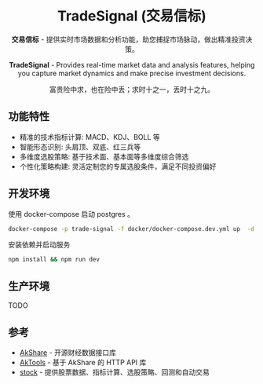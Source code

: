 <div align="center">

# TradeSignal (交易信标)

**交易信标** - 提供实时市场数据和分析功能，助您捕捉市场脉动，做出精准投资决策。

**TradeSignal** - Provides real-time market data and analysis features, helping you capture market dynamics and make precise investment decisions.

富贵险中求，也在险中丢；求时十之一，丢时十之九。

</div>

## 功能特性

* 精准的技术指标计算: MACD、KDJ、BOLL 等
* 智能形态识别: 头肩顶、双底、红三兵等
* 多维度选股策略: 基于技术面、基本面等多维度综合筛选
* 个性化策略构建: 灵活定制您的专属选股条件，满足不同投资偏好

## 开发环境

使用 docker-compose 启动 postgres 。

````bash
docker-compose -p trade-signal -f docker/docker-compose.dev.yml up  -d
```` 

安装依赖并启动服务

````bash
npm install && npm run dev
```` 

## 生产环境

TODO

## 参考

* [AkShare](https://github.com/jindaxiang/akshare) - 开源财经数据接口库
* [AkTools](https://github.com/jindaxiang/aktools) - 基于 AkShare 的 HTTP API 库
* [stock](https://github.com/myhhub/stock) - 提供股票数据、指标计算、选股策略、回测和自动交易
